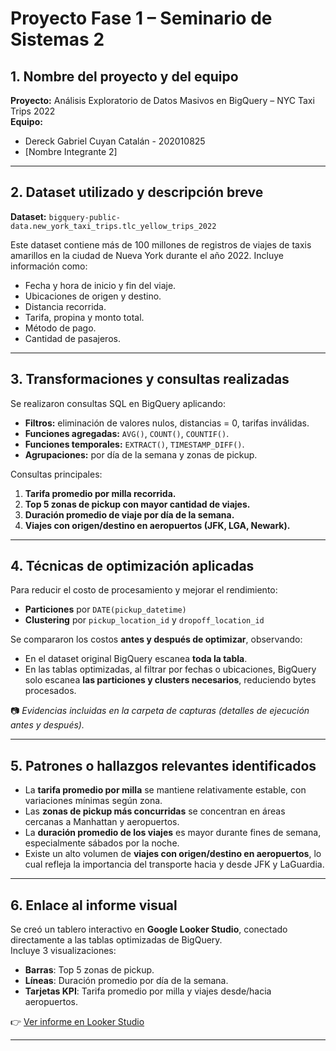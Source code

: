 # Proyecto Fase 1 – Seminario de Sistemas 2

## 1. Nombre del proyecto y del equipo
**Proyecto:** Análisis Exploratorio de Datos Masivos en BigQuery – NYC Taxi Trips 2022  
**Equipo:**  
- Dereck Gabriel Cuyan Catalán - 202010825 
- [Nombre Integrante 2]  
 

---

## 2. Dataset utilizado y descripción breve
**Dataset:** `bigquery-public-data.new_york_taxi_trips.tlc_yellow_trips_2022`  

Este dataset contiene más de 100 millones de registros de viajes de taxis amarillos en la ciudad de Nueva York durante el año 2022. Incluye información como:  
- Fecha y hora de inicio y fin del viaje.  
- Ubicaciones de origen y destino.  
- Distancia recorrida.  
- Tarifa, propina y monto total.  
- Método de pago.  
- Cantidad de pasajeros.  

---

## 3. Transformaciones y consultas realizadas
Se realizaron consultas SQL en BigQuery aplicando:  
- **Filtros:** eliminación de valores nulos, distancias = 0, tarifas inválidas.  
- **Funciones agregadas:** `AVG()`, `COUNT()`, `COUNTIF()`.  
- **Funciones temporales:** `EXTRACT()`, `TIMESTAMP_DIFF()`.  
- **Agrupaciones:** por día de la semana y zonas de pickup.  

Consultas principales:  
1. **Tarifa promedio por milla recorrida.**  
2. **Top 5 zonas de pickup con mayor cantidad de viajes.**  
3. **Duración promedio de viaje por día de la semana.**  
4. **Viajes con origen/destino en aeropuertos (JFK, LGA, Newark).**

---

## 4. Técnicas de optimización aplicadas
Para reducir el costo de procesamiento y mejorar el rendimiento:  
- **Particiones** por `DATE(pickup_datetime)`  
- **Clustering** por `pickup_location_id` y `dropoff_location_id`  

Se compararon los costos **antes y después de optimizar**, observando:  
- En el dataset original BigQuery escanea **toda la tabla**.  
- En las tablas optimizadas, al filtrar por fechas o ubicaciones, BigQuery solo escanea **las particiones y clusters necesarios**, reduciendo bytes procesados.  

📷 *Evidencias incluidas en la carpeta de capturas (detalles de ejecución antes y después).*

---

## 5. Patrones o hallazgos relevantes identificados
- La **tarifa promedio por milla** se mantiene relativamente estable, con variaciones mínimas según zona.  
- Las **zonas de pickup más concurridas** se concentran en áreas cercanas a Manhattan y aeropuertos.  
- La **duración promedio de los viajes** es mayor durante fines de semana, especialmente sábados por la noche.  
- Existe un alto volumen de **viajes con origen/destino en aeropuertos**, lo cual refleja la importancia del transporte hacia y desde JFK y LaGuardia.  

---

## 6. Enlace al informe visual
Se creó un tablero interactivo en **Google Looker Studio**, conectado directamente a las tablas optimizadas de BigQuery.  
Incluye 3 visualizaciones:  
- **Barras**: Top 5 zonas de pickup.  
- **Líneas**: Duración promedio por día de la semana.  
- **Tarjetas KPI**: Tarifa promedio por milla y viajes desde/hacia aeropuertos.  

👉 [Ver informe en Looker Studio](https://lookerstudio.google.com/s/k-qhwzILB_8)  

---
